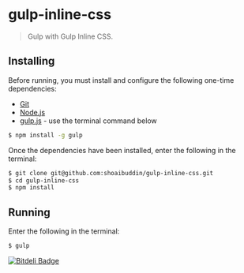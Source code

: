 # gulp-inline-css
> Gulp with Gulp Inline CSS.


## Installing
Before running, you must install and configure the following one-time dependencies:

* [Git](http://git-scm.com/)
* [Node.js](http://nodejs.org/)
* [gulp.js](http://gulpjs.com/) - use the terminal command below
```bash
$ npm install -g gulp
```

Once the dependencies have been installed, enter the following in the terminal:
```bash
$ git clone git@github.com:shoaibuddin/gulp-inline-css.git
$ cd gulp-inline-css
$ npm install
```


## Running
Enter the following in the terminal:
```bash
$ gulp
```

[![Bitdeli Badge](https://d2weczhvl823v0.cloudfront.net/shoaibuddin/gulp-inline-css/trend.png)](https://bitdeli.com/free "Bitdeli Badge")

